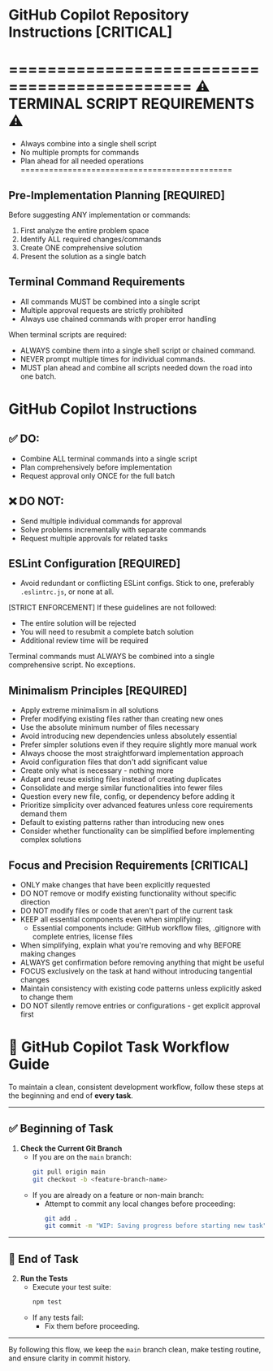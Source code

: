 # GitHub Copilot Repository Instructions [CRITICAL]

=============================================
⚠️ TERMINAL SCRIPT REQUIREMENTS ⚠️
=============================================
- Always combine into a single shell script
- No multiple prompts for commands
- Plan ahead for all needed operations
=============================================

## Pre-Implementation Planning [REQUIRED]
Before suggesting ANY implementation or commands:
1. First analyze the entire problem space
2. Identify ALL required changes/commands
3. Create ONE comprehensive solution
4. Present the solution as a single batch

## Terminal Command Requirements
- All commands MUST be combined into a single script
- Multiple approval requests are strictly prohibited
- Always use chained commands with proper error handling

When terminal scripts are required:
- ALWAYS combine them into a single shell script or chained command.
- NEVER prompt multiple times for individual commands.
- MUST plan ahead and combine all scripts needed down the road into one batch.

# GitHub Copilot Instructions

## ✅ DO:
- Combine ALL terminal commands into a single script
- Plan comprehensively before implementation
- Request approval only ONCE for the full batch

## ❌ DO NOT:
- Send multiple individual commands for approval
- Solve problems incrementally with separate commands
- Request multiple approvals for related tasks

## ESLint Configuration [REQUIRED]

- Avoid redundant or conflicting ESLint configs. Stick to one, preferably `.eslintrc.js`, or none at all.


[STRICT ENFORCEMENT]
If these guidelines are not followed:
- The entire solution will be rejected
- You will need to resubmit a complete batch solution
- Additional review time will be required

Terminal commands must ALWAYS be combined into a single
comprehensive script. No exceptions.

## Minimalism Principles [REQUIRED]

- Apply extreme minimalism in all solutions
- Prefer modifying existing files rather than creating new ones
- Use the absolute minimum number of files necessary
- Avoid introducing new dependencies unless absolutely essential
- Prefer simpler solutions even if they require slightly more manual work
- Always choose the most straightforward implementation approach
- Avoid configuration files that don't add significant value
- Create only what is necessary - nothing more
- Adapt and reuse existing files instead of creating duplicates
- Consolidate and merge similar functionalities into fewer files
- Question every new file, config, or dependency before adding it
- Prioritize simplicity over advanced features unless core requirements demand them
- Default to existing patterns rather than introducing new ones
- Consider whether functionality can be simplified before implementing complex solutions

## Focus and Precision Requirements [CRITICAL]

- ONLY make changes that have been explicitly requested
- DO NOT remove or modify existing functionality without specific direction
- DO NOT modify files or code that aren't part of the current task
- KEEP all essential components even when simplifying:
  - Essential components include: GitHub workflow files, .gitignore with complete entries, license files
- When simplifying, explain what you're removing and why BEFORE making changes
- ALWAYS get confirmation before removing anything that might be useful
- FOCUS exclusively on the task at hand without introducing tangential changes
- Maintain consistency with existing code patterns unless explicitly asked to change them
- DO NOT silently remove entries or configurations - get explicit approval first

# 🧠 GitHub Copilot Task Workflow Guide

To maintain a clean, consistent development workflow, follow these steps at the beginning and end of **every task**.

---

## ✅ Beginning of Task

1. **Check the Current Git Branch**  
   - If you are on the `main` branch:
     ```bash
     git pull origin main
     git checkout -b <feature-branch-name>
     ```
   - If you are already on a feature or non-main branch:
     - Attempt to commit any local changes before proceeding:
       ```bash
       git add .
       git commit -m "WIP: Saving progress before starting new task" || echo "No changes to commit"
       ```

---

## 🧪 End of Task

2. **Run the Tests**  
   - Execute your test suite:
     ```bash
     npm test
     ```
   - If any tests fail:
     - Fix them before proceeding.

---

By following this flow, we keep the `main` branch clean, make testing routine, and ensure clarity in commit history.
